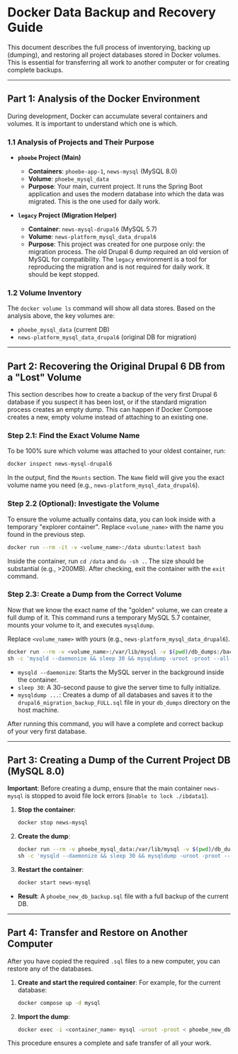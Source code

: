 # Docker Data Backup and Recovery Guide

This document describes the full process of inventorying, backing up (dumping), and restoring
all project databases stored in Docker volumes. This is essential for transferring all work
to another computer or for creating complete backups.

---

## Part 1: Analysis of the Docker Environment

During development, Docker can accumulate several containers and volumes. It is important to understand
which one is which.

### 1.1 Analysis of Projects and Their Purpose

- **`phoebe` Project (Main)**
  - **Containers**: `phoebe-app-1`, `news-mysql` (MySQL 8.0)
  - **Volume**: `phoebe_mysql_data`
  - **Purpose**: Your main, current project. It runs the Spring Boot application and uses the modern
    database into which the data was migrated. This is the one used for daily work.

- **`legacy` Project (Migration Helper)**
  - **Container**: `news-mysql-drupal6` (MySQL 5.7)
  - **Volume**: `news-platform_mysql_data_drupal6`
  - **Purpose**: This project was created for one purpose only: the migration process. The old Drupal 6
    dump required an old version of MySQL for compatibility. The `legacy` environment is a tool
    for reproducing the migration and is not required for daily work. It should be kept stopped.

### 1.2 Volume Inventory

The `docker volume ls` command will show all data stores. Based on the analysis above, the key volumes are:
- `phoebe_mysql_data` (current DB)
- `news-platform_mysql_data_drupal6` (original DB for migration)

---

## Part 2: Recovering the Original Drupal 6 DB from a "Lost" Volume

This section describes how to create a backup of the very first Drupal 6 database if you suspect it has
been lost, or if the standard migration process creates an empty dump. This can happen if Docker Compose
creates a new, empty volume instead of attaching to an existing one.

### Step 2.1: Find the Exact Volume Name

To be 100% sure which volume was attached to your oldest container, run:

```bash
docker inspect news-mysql-drupal6
```

In the output, find the `Mounts` section. The `Name` field will give you the exact volume name you need
(e.g., `news-platform_mysql_data_drupal6`).

### Step 2.2 (Optional): Investigate the Volume

To ensure the volume actually contains data, you can look inside with a temporary "explorer container".
Replace `<volume_name>` with the name you found in the previous step.

```bash
docker run --rm -it -v <volume_name>:/data ubuntu:latest bash
```

Inside the container, run `cd /data` and `du -sh .`. The size should be substantial (e.g., >200MB).
After checking, exit the container with the `exit` command.

### Step 2.3: Create a Dump from the Correct Volume

Now that we know the exact name of the "golden" volume, we can create a full dump of it. This command
runs a temporary MySQL 5.7 container, mounts your volume to it, and executes `mysqldump`.

Replace `<volume_name>` with yours (e.g., `news-platform_mysql_data_drupal6`).

```bash
docker run --rm -v <volume_name>:/var/lib/mysql -v $(pwd)/db_dumps:/backup mysql:5.7 \
sh -c 'mysqld --daemonize && sleep 30 && mysqldump -uroot -proot --all-databases > /backup/drupal6_migration_backup_FULL.sql'
```

- `mysqld --daemonize`: Starts the MySQL server in the background inside the container.
- `sleep 30`: A 30-second pause to give the server time to fully initialize.
- `mysqldump ...`: Creates a dump of all databases and saves it to the `drupal6_migration_backup_FULL.sql`
  file in your `db_dumps` directory on the host machine.

After running this command, you will have a complete and correct backup of your very first database.

---

## Part 3: Creating a Dump of the Current Project DB (MySQL 8.0)

**Important**: Before creating a dump, ensure that the main container `news-mysql` is stopped
to avoid file lock errors (`Unable to lock ./ibdata1`).

1. **Stop the container**:
   ```bash
   docker stop news-mysql
   ```

2. **Create the dump**:
   ```bash
   docker run --rm -v phoebe_mysql_data:/var/lib/mysql -v $(pwd)/db_dumps:/backup mysql:8.0 \
   sh -c 'mysqld --daemonize && sleep 30 && mysqldump -uroot -proot --all-databases > /backup/phoebe_new_db_backup.sql'
   ```

3. **Restart the container**:
   ```bash
   docker start news-mysql
   ```

- **Result**: A `phoebe_new_db_backup.sql` file with a full backup of the current DB.

---

## Part 4: Transfer and Restore on Another Computer

After you have copied the required `.sql` files to a new computer, you can restore any of the databases.

1. **Create and start the required container**: For example, for the current database:
   ```bash
   docker compose up -d mysql
   ```

2. **Import the dump**:
   ```bash
   docker exec -i <container_name> mysql -uroot -proot < phoebe_new_db_backup.sql
   ```

This procedure ensures a complete and safe transfer of all your work.
